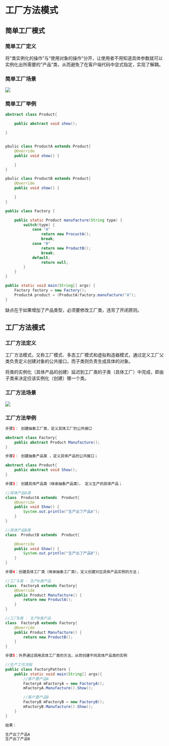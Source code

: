 
# 工厂方法模式

## 简单工厂模式

### 简单工厂定义

将“类实例化的操作”与“使用对象的操作”分开，让使用者不用知道具体参数就可以实例化出所需要的“产品”类，从而避免了在客户端代码中显式指定，实现了解耦。

### 简单工厂场景
![](https://upload-images.jianshu.io/upload_images/944365-652fab6e6ea33571.png)

### 简单工厂举例
```java
abstract class Product{

	public abstract void show();

}


pbulic class ProductA extends Product{
	@Override 
	public void show() {

	}
}

pbulic class ProductB extends Product{
	@Override 
	public void show() {

	}
}

public class Factory {

	public static Product manufacture(String type) {
		switch(type) {
			case "A"
                return new ProcuctA();
				break;
			case "B"
			    return new ProductB();
				break;
			default;
                return null;
		}
	}
}

public static void main(String[] args) {
	Factory factory = new Factory();
	ProductA product = (ProductA)factory.manufacture("A");
}

```
缺点在于如果增加了产品类型，必须要修改工厂类，违背了开闭原则。

## 工厂方法模式

### 工厂方法定义
工厂方法模式，又称工厂模式、多态工厂模式和虚拟构造器模式，通过定义工厂父类负责定义创建对象的公共接口，而子类则负责生成具体的对象。

将类的实例化（具体产品的创建）延迟到工厂类的子类（具体工厂）中完成，即由子类来决定应该实例化（创建）哪一个类。

### 工厂方法场景
![](https://imgconvert.csdnimg.cn/aHR0cDovL3VwbG9hZC1pbWFnZXMuamlhbnNodS5pby91cGxvYWRfaW1hZ2VzLzk0NDM2NS0yNzc2NDcwMmEzMjgzNGEzLnBuZz9pbWFnZU1vZ3IyL2F1dG8tb3JpZW50L3N0cmlwJTdDaW1hZ2VWaWV3Mi8yL3cvMTI0MA)

### 工厂方法举例
```java
步骤1： 创建抽象工厂类，定义具体工厂的公共接口

abstract class Factory{
    public abstract Product Manufacture();
}

步骤2： 创建抽象产品类 ，定义具体产品的公共接口；

abstract class Product{
    public abstract void Show();
}

步骤3： 创建具体产品类（继承抽象产品类）， 定义生产的具体产品；

//具体产品A类
class  ProductA extends  Product{
    @Override
    public void Show() {
        System.out.println("生产出了产品A");
    }
}

//具体产品B类
class  ProductB extends  Product{

    @Override
    public void Show() {
        System.out.println("生产出了产品B");
    }
}

步骤4：创建具体工厂类（继承抽象工厂类），定义创建对应具体产品实例的方法；

//工厂A类 - 生产A类产品
class  FactoryA extends Factory{
    @Override
    public Product Manufacture() {
        return new ProductA();
    }
}

//工厂B类 - 生产B类产品
class  FactoryB extends Factory{
    @Override
    public Product Manufacture() {
        return new ProductB();
    }
}

步骤5：外界通过调用具体工厂类的方法，从而创建不同具体产品类的实例

//生产工作流程
public class FactoryPattern {
    public static void main(String[] args){
        //客户要产品A
        FactoryA mFactoryA = new FactoryA();
        mFactoryA.Manufacture().Show();

        //客户要产品B
        FactoryB mFactoryB = new FactoryB();
        mFactoryB.Manufacture().Show();
    }
}

结果：

生产出了产品A
生产出了产品B

```